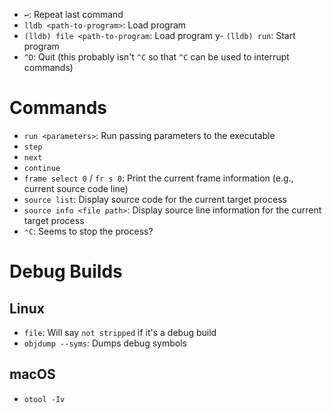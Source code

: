 - `↩`: Repeat last command
- `lldb <path-to-program>`: Load program
- `(lldb) file <path-to-program`: Load program
y- `(lldb) run`: Start program
- `^D`: Quit (this probably isn't `^C` so that `^C` can be used to interrupt commands)

# Commands

- `run <parameters>`: Run passing parameters to the executable
- `step`
- `next`
- `continue`
- `frame select 0` / `fr s 0`: Print the current frame information (e.g., current source code line)
- `source list`: Display source code for the current target process
- `source info <file path>`: Display source line information for the current target process
- `⌃C`: Seems to stop the process?

# Debug Builds

## Linux

- `file`: Will say `not stripped` if it's a debug build
- `objdump --syms`: Dumps debug symbols

## macOS

- `otool -Iv`
